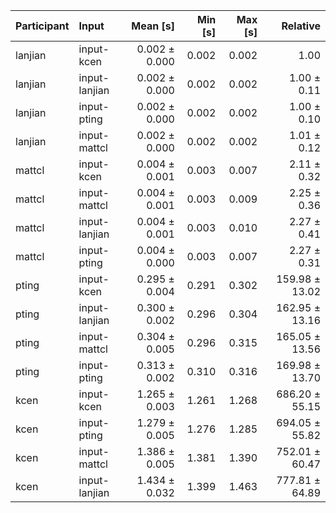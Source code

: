 | Participant | Input | Mean [s] | Min [s] | Max [s] | Relative |
|:---|:---|---:|---:|---:|---:|
| lanjian | input-kcen | 0.002 ± 0.000 | 0.002 | 0.002 | 1.00 |
| lanjian | input-lanjian | 0.002 ± 0.000 | 0.002 | 0.002 | 1.00 ± 0.11 |
| lanjian | input-pting | 0.002 ± 0.000 | 0.002 | 0.002 | 1.00 ± 0.10 |
| lanjian | input-mattcl | 0.002 ± 0.000 | 0.002 | 0.002 | 1.01 ± 0.12 |
| mattcl | input-kcen | 0.004 ± 0.001 | 0.003 | 0.007 | 2.11 ± 0.32 |
| mattcl | input-mattcl | 0.004 ± 0.001 | 0.003 | 0.009 | 2.25 ± 0.36 |
| mattcl | input-lanjian | 0.004 ± 0.001 | 0.003 | 0.010 | 2.27 ± 0.41 |
| mattcl | input-pting | 0.004 ± 0.000 | 0.003 | 0.007 | 2.27 ± 0.31 |
| pting | input-kcen | 0.295 ± 0.004 | 0.291 | 0.302 | 159.98 ± 13.02 |
| pting | input-lanjian | 0.300 ± 0.002 | 0.296 | 0.304 | 162.95 ± 13.16 |
| pting | input-mattcl | 0.304 ± 0.005 | 0.296 | 0.315 | 165.05 ± 13.56 |
| pting | input-pting | 0.313 ± 0.002 | 0.310 | 0.316 | 169.98 ± 13.70 |
| kcen | input-kcen | 1.265 ± 0.003 | 1.261 | 1.268 | 686.20 ± 55.15 |
| kcen | input-pting | 1.279 ± 0.005 | 1.276 | 1.285 | 694.05 ± 55.82 |
| kcen | input-mattcl | 1.386 ± 0.005 | 1.381 | 1.390 | 752.01 ± 60.47 |
| kcen | input-lanjian | 1.434 ± 0.032 | 1.399 | 1.463 | 777.81 ± 64.89 |
